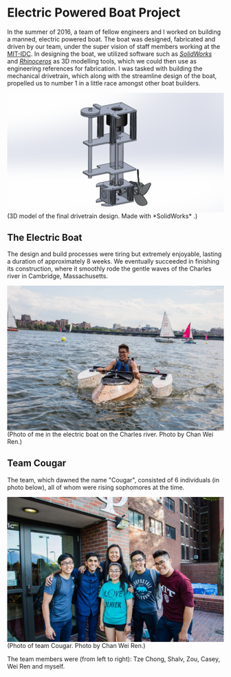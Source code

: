 # Electric Powered Boat Project

In the summer of 2016, a team of fellow engineers and I worked on building a manned, electric powered boat. The boat was designed, fabricated and driven by our team, under the super vision of staff members working at the [MIT-IDC](https://innovation.mit.edu/resource/international-design-center/). In designing the boat, we utilized software such as [*SolidWorks*](https://www.solidworks.com/) and [*Rhinoceros*](https://www.rhino3d.com/) as 3D modelling tools, which we could then use as engineering references for fabrication. I was tasked with building the mechanical drivetrain, which along with the streamline design of the boat, propelled us to number 1 in a little race amongst other boat builders. 

<img align="left" src="Final%20drive%20train.PNG" width="600">
<br/><br/><br/><br/><br/><br/><br/><br/><br/><br/><br/><br/><br/><br/><br/><br/>
(3D model of the final drivetrain design. Made with *SolidWorks* .)  

## The Electric Boat

The design and build processes were tiring but extremely enjoyable, lasting a duration of approximately 8 weeks. We eventually succeeded in finishing its construction, where it smoothly rode the gentle waves of the Charles river in Cambridge, Massachusetts.

<img align="left" src="me_in_boat.jpg"> 
(Photo of me in the electric boat on the Charles river. Photo by Chan Wei Ren.)

## Team Cougar

The team, which dawned the
name "Cougar", consisted of 6 individuals (in photo below), all of whom were rising sophomores at the time. 

<img align="left" src="team_Cougar_photo.jpg"> 
(Photo of team Cougar. Photo by Chan Wei Ren.)

The team members were (from left to right): Tze Chong, Shalv, Zou, Casey, Wei Ren and myself.  
